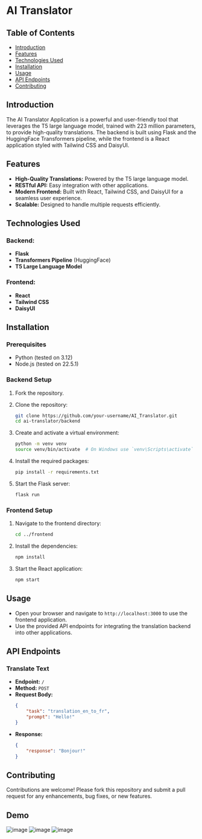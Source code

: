 # AI Translator 

## Table of Contents
- [Introduction](#introduction)
- [Features](#features)
- [Technologies Used](#technologies-used)
- [Installation](#installation)
- [Usage](#usage)
- [API Endpoints](#api-endpoints)
- [Contributing](#contributing)

## Introduction
The AI Translator Application is a powerful and user-friendly tool that leverages the T5 large language model, trained with 223 million parameters, to provide high-quality translations. The backend is built using Flask and the HuggingFace Transformers pipeline, while the frontend is a React application styled with Tailwind CSS and DaisyUI.

## Features
- **High-Quality Translations:** Powered by the T5 large language model.
- **RESTful API:** Easy integration with other applications.
- **Modern Frontend:** Built with React, Tailwind CSS, and DaisyUI for a seamless user experience.
- **Scalable:** Designed to handle multiple requests efficiently.

## Technologies Used
### Backend:
- **Flask**
- **Transformers Pipeline** (HuggingFace)
- **T5 Large Language Model**

### Frontend:
- **React**
- **Tailwind CSS**
- **DaisyUI**

## Installation
### Prerequisites
- Python (tested on 3.12)
- Node.js (tested on 22.5.1)

### Backend Setup
1. Fork the repository.
   
2. Clone the repository:
    ```bash
    git clone https://github.com/your-username/AI_Translator.git
    cd ai-translator/backend
    ```

3. Create and activate a virtual environment:
    ```bash
    python -m venv venv
    source venv/bin/activate  # On Windows use `venv\Scripts\activate`
    ```

4. Install the required packages:
    ```bash
    pip install -r requirements.txt
    ```

5. Start the Flask server:
    ```bash
    flask run
    ```

### Frontend Setup
1. Navigate to the frontend directory:
    ```bash
    cd ../frontend
    ```

2. Install the dependencies:
    ```bash
    npm install
    ```

3. Start the React application:
    ```bash
    npm start
    ```

## Usage
- Open your browser and navigate to `http://localhost:3000` to use the frontend application.
- Use the provided API endpoints for integrating the translation backend into other applications.

## API Endpoints
### Translate Text
- **Endpoint:** `/`
- **Method:** `POST`
- **Request Body:**
    ```json
    {
        "task": "translation_en_to_fr",
        "prompt": "Hello!"
    }
    ```
- **Response:**
    ```json
    {
        "response": "Bonjour!"
    }
    ```

## Contributing
Contributions are welcome! Please fork this repository and submit a pull request for any enhancements, bug fixes, or new features.

## Demo
![image](https://github.com/user-attachments/assets/cb58d2bd-3781-4238-8282-ab28c77fe5b6)
![image](https://github.com/user-attachments/assets/b70077c2-520b-49df-b817-cee111364698)
![image](https://github.com/user-attachments/assets/f5da89cf-d36a-4e2c-9f5e-dccd14e9b439)



